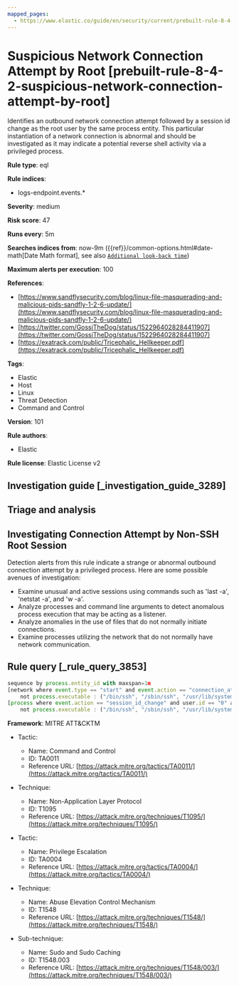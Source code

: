 ```yaml
---
mapped_pages:
  - https://www.elastic.co/guide/en/security/current/prebuilt-rule-8-4-2-suspicious-network-connection-attempt-by-root.html
---
```


# Suspicious Network Connection Attempt by Root [prebuilt-rule-8-4-2-suspicious-network-connection-attempt-by-root]

Identifies an outbound network connection attempt followed by a session id change as the root user by the same process entity. This particular instantiation of a network connection is abnormal and should be investigated as it may indicate a potential reverse shell activity via a privileged process.

**Rule type**: eql

**Rule indices**:

* logs-endpoint.events.*

**Severity**: medium

**Risk score**: 47

**Runs every**: 5m

**Searches indices from**: now-9m ({{ref}}/common-options.html#date-math[Date Math format], see also [`Additional look-back time`](docs-content://solutions/security/detect-and-alert/create-detection-rule.md#rule-schedule))

**Maximum alerts per execution**: 100

**References**:

* [https://www.sandflysecurity.com/blog/linux-file-masquerading-and-malicious-pids-sandfly-1-2-6-update/](https://www.sandflysecurity.com/blog/linux-file-masquerading-and-malicious-pids-sandfly-1-2-6-update/)
* [https://twitter.com/GossiTheDog/status/1522964028284411907](https://twitter.com/GossiTheDog/status/1522964028284411907)
* [https://exatrack.com/public/Tricephalic_Hellkeeper.pdf](https://exatrack.com/public/Tricephalic_Hellkeeper.pdf)

**Tags**:

* Elastic
* Host
* Linux
* Threat Detection
* Command and Control

**Version**: 101

**Rule authors**:

* Elastic

**Rule license**: Elastic License v2

## Investigation guide [_investigation_guide_3289]

## Triage and analysis
## Investigating Connection Attempt by Non-SSH Root Session
Detection alerts from this rule indicate a strange or abnormal outbound connection attempt by a privileged process.  Here are some possible avenues of investigation:
- Examine unusual and active sessions using commands such as 'last -a', 'netstat -a', and 'w -a'.
- Analyze processes and command line arguments to detect anomalous process execution that may be acting as a listener.
- Analyze anomalies in the use of files that do not normally initiate connections.
- Examine processes utilizing the network that do not normally have network communication.

## Rule query [_rule_query_3853]

```js
sequence by process.entity_id with maxspan=1m
[network where event.type == "start" and event.action == "connection_attempted" and user.id == "0" and
    not process.executable : ("/bin/ssh", "/sbin/ssh", "/usr/lib/systemd/systemd", "/usr/sbin/sshd")]
[process where event.action == "session_id_change" and user.id == "0" and
    not process.executable : ("/bin/ssh", "/sbin/ssh", "/usr/lib/systemd/systemd", "/usr/sbin/sshd")]
```

**Framework**: MITRE ATT&CKTM

* Tactic:

    * Name: Command and Control
    * ID: TA0011
    * Reference URL: [https://attack.mitre.org/tactics/TA0011/](https://attack.mitre.org/tactics/TA0011/)

* Technique:

    * Name: Non-Application Layer Protocol
    * ID: T1095
    * Reference URL: [https://attack.mitre.org/techniques/T1095/](https://attack.mitre.org/techniques/T1095/)

* Tactic:

    * Name: Privilege Escalation
    * ID: TA0004
    * Reference URL: [https://attack.mitre.org/tactics/TA0004/](https://attack.mitre.org/tactics/TA0004/)

* Technique:

    * Name: Abuse Elevation Control Mechanism
    * ID: T1548
    * Reference URL: [https://attack.mitre.org/techniques/T1548/](https://attack.mitre.org/techniques/T1548/)

* Sub-technique:

    * Name: Sudo and Sudo Caching
    * ID: T1548.003
    * Reference URL: [https://attack.mitre.org/techniques/T1548/003/](https://attack.mitre.org/techniques/T1548/003/)



